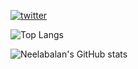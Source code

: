 [![twitter](https://img.shields.io/badge/Twitter-1DA1F2?style=for-the-badge&logo=twitter&logoColor=white)](https://twitter.com/neelabalan)   

![Top Langs](https://github-readme-stats.vercel.app/api/top-langs/?username=neelabalan&layout=compact&title_color=fff&icon_color=79ff97&text_color=9f9f9f&bg_color=0d1117)

![Neelabalan's GitHub stats](https://github-readme-stats.vercel.app/api?username=neelabalan&show_icons=true&title_color=fff&icon_color=42a7f5&text_color=9f9f9f&bg_color=0d1117)

